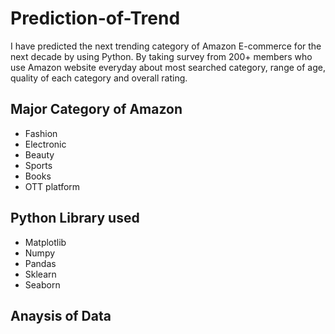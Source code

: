 # Prediction-of-Trend

I have predicted the next trending category of Amazon E-commerce for the next decade by using Python. By taking survey from 200+ members who use Amazon website 
everyday about most searched category, range of age, quality of each category and overall rating.

## Major Category of Amazon
- Fashion
- Electronic
- Beauty
- Sports
- Books
- OTT platform

## Python Library used
- Matplotlib
- Numpy
- Pandas
- Sklearn
- Seaborn

## Anaysis of Data


